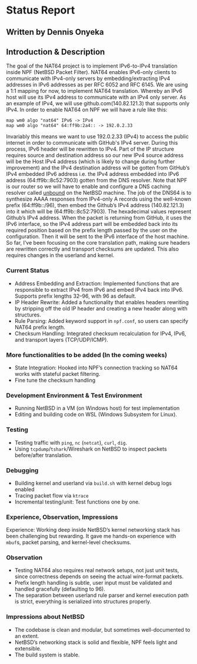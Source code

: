 # Status Report

## Written by Dennis Onyeka

## **Introduction & Description**

The goal of the NAT64 project is to implement IPv6-to-IPv4 translation inside NPF (NetBSD Packet Filter).
NAT64 enables IPv6-only clients to communicate with IPv4-only servers by embedding/extracting IPv4 addresses in IPv6 addresses as per RFC 6052 and RFC 6145.
We are using a 1:1 mapping for now, to implement NAT64 translation.
Whereby an IPv6 host will use its IPv4 address to communicate with an IPv4 only server. As an example of IPv4, we will use github.com(140.82.121.3) that supports only IPv4.
In order to enable NAT64 on NPF we will have a rule like this:

```
map wm0 algo "nat64" IPv6 -> IPv4
map wm0 algo "nat64" 64:ff9b:2a4:: -> 192.0.2.33
```

Invariably this means we want to use 192.0.2.33 (IPv4) to access the public internet in order to communicate with GitHub's IPv4 server.
During this process, IPv6 header will be rewritten to IPv4. Part of the IP structure requires source and destination address so our new IPv4 source address will be the Host IPv4 address (which is likely to change during further improvement) and the IPv4 destination address will be gotten from GitHub’s IPv4 embedded IPv6 address i.e. the IPv4 address embedded into IPv6 address (64:ff9b::8c52:7903) gotten from the DNS resolver.
Note that NPF is our router so we will have to enable and configure a DNS caching resolver called [unbound](https://man.NetBSD.org/unbound.8) on the NetBSD machine. The job of the DNS64 is to synthesize AAAA responses from IPv4-only A records using the well-known prefix (64:ff9b::/96), then embed the Github’s IPv4 address (140.82.121.3) into it which will be (64:ff9b::8c52:7903). The hexadecimal values represent Github’s IPv4 address.
When the packet is returning from GitHub, it uses the IPv6 interface, so the IPv4 address part will be embedded back into its required position based on the prefix length passed by the user on the configuration. Then it will be sent to the IPv6 interface of the host machine.
So far, I’ve been focusing on the core translation path, making sure headers are rewritten correctly and transport checksums are updated. This also requires changes in the userland and kernel.

### Current Status

- Address Embedding and Extraction: Implemented functions that are responsible to extract IPv4 from IPv6 and embed IPv4 back into IPv6. Supports prefix lengths 32–96, with 96 as default.
- IP Header Rewrite: Added a functionality that enables headers rewriting by stripping off the old IP header and creating a new header along with structures.
- Rule Parsing: Added keyword support in `npf.conf`, so users can specify NAT64 prefix length.
- Checksum Handling: Integrated checksum recalculation for IPv4, IPv6, and transport layers (TCP/UDP/ICMP).

### More functionalities to be added (In the coming weeks)

- State Integration: Hooked into NPF’s connection tracking so NAT64 works with stateful packet filtering.
- Fine tune the checksum handling

### Development Environment & Test Environment

- Running NetBSD in a VM (on Windows host) for test implementation
- Editing and building code on WSL (Windows Subsystem for Linux).

### Testing

- Testing traffic with `ping`, `nc` (`netcat`), `curl`, `dig`.
- Using `tcpdump`/`tshark`/Wireshark on NetBSD to inspect packets before/after translation.

### Debugging

- Building kernel and userland via `build.sh` with kernel debug logs enabled
- Tracing packet flow via `ktrace`
- Incremental testing/unit: Test functions one by one.

### Experience, Observation, Impressions

Experience: Working deep inside NetBSD’s kernel networking stack has been challenging but rewarding. It gave me hands-on experience with `mbuf`s, packet parsing, and kernel-level checksums.

### Observation

- Testing NAT64 also requires real network setups, not just unit tests, since correctness depends on seeing the actual wire-format packets.
- Prefix length handling is subtle, user input must be validated and handled gracefully (defaulting to 96).
- The separation between userland rule parser and kernel execution path is strict, everything is serialized into structures properly.

### Impressions about NetBSD

- The codebase is clean and modular, but sometimes well-documented to an extent.
- NetBSD’s networking stack is solid and flexible, NPF feels light and extensible.
- The build system is stable.
